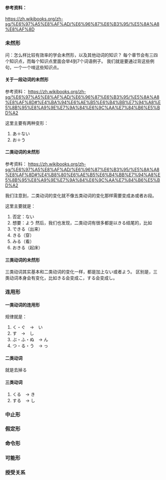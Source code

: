 #### 参考资料：
https://zh.wikibooks.org/zh-sg/%E6%97%A5%E8%AF%AD/%E6%96%87%E6%B3%95/%E5%8A%A8%E8%AF%8D

### 未然形

问：怎么样比较有效率的学会未然形，以及其他动词的知识？
每个章节会有三四个知识点，而每个知识点里面会举4到7个词语例子。
我们就是要通过背这些例句，一个一个啃这些知识点。


#### 关于一段动词的未然形
参考资料：
https://zh.wikibooks.org/zh-sg/%E6%97%A5%E8%AF%AD/%E6%96%87%E6%B3%95/%E5%8A%A8%E8%AF%8D#%E4%BA%94%E6%AE%B5%E6%B4%BB%E7%94%A8%E5%8B%95%E8%A9%9E%E7%9A%84%E6%9C%AA%E7%84%B6%E5%BD%A2

这里主要有两种变形：
1.	あ＋ない
2.	お＋う


#### 二类动词的未然形

参考资料：
https://zh.wikibooks.org/zh-sg/%E6%97%A5%E8%AF%AD/%E6%96%87%E6%B3%95/%E5%8A%A8%E8%AF%8D#%E4%B8%80%E6%AE%B5%E6%B4%BB%E7%94%A8%E5%8B%95%E8%A9%9E%E7%9A%84%E6%9C%AA%E7%84%B6%E5%BD%A2

我们注意到，二类动词的变化就不像五类动词的变化那样需要变成あ或者お段。

这里主要就是：
1.	否定：ない
2.	想要：よう
然后，我们也发现，二类动词有很多都是以きる结尾的，比如
1.	できる（出来）
2.	きる（穿）
3.	みる（看）
4.	おきる（起床）

#### 三类动词的未然形
三类动词其实基本和二类动词的变化一样，都是加上ない或者よう。
区别是，三类动词本身会有变化，比如きる会变成こ，する会变成し。



### 连用形

#### 一类动词的连用形

规律就是：
1.	く・ぐ　→　い
2.	す　→　し
3.	ぶ・ふ・ぬ　→ ん
4.	つ・る・う　→ っ

#### 二类动词
就是去掉る

#### 三类动词
1. くる　→ き
2. する　→ し



### 中止形


### 假定形


### 命令形


### 可能形


### 授受关系


